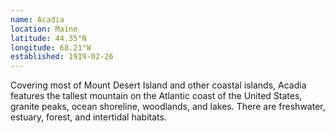```yaml
---
name: Acadia
location: Maine
latitude: 44.35°N
longitude: 68.21°W
established: 1919-02-26
---
```


Covering most of Mount Desert Island and other coastal islands, Acadia features the tallest mountain on the Atlantic coast of the United States, granite peaks, ocean shoreline, woodlands, and lakes. There are freshwater, estuary, forest, and intertidal habitats.
